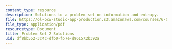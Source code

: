 ```yaml
---
content_type: resource
description: Solutions to a problem set on information and entropy.
file: https://ol-ocw-studio-app-production.s3.amazonaws.com/courses/6-050j-information-and-entropy-spring-2008/df8bb5523c4cdfb0fb7ed961572b392a_MIT6_050JS08_ps_02_sol.pdf
file_type: application/pdf
resourcetype: Document
title: Problem Set 2 Solutions
uid: df8bb552-3c4c-dfb0-fb7e-d961572b392a
---
```

